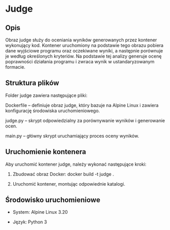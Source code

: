 # Judge
## Opis
Obraz judge służy do oceniania wyników generowanych przez kontener wykonujący kod. Kontener uruchomiony na podstawie tego obrazu pobiera dane wyjściowe programu oraz oczekiwane wyniki, a następnie porównuje je według określonych kryteriów. Na podstawie tej analizy generuje ocenę poprawności działania programu i zwraca wynik w ustandaryzowanym formacie.

## Struktura plików

Folder judge zawiera następujące pliki:

Dockerfile – definiuje obraz judge, który bazuje na Alpine Linux i zawiera konfigurację środowiska uruchomieniowego.

judge.py – skrypt odpowiedzialny za porównywanie wyników i generowanie ocen.

main.py – główny skrypt uruchamiający proces oceny wyników.

## Uruchomienie kontenera
Aby uruchomić kontener judge, należy wykonać następujące kroki:

1. Zbudować obraz Docker:
docker build -t judge .

2. Uruchomić kontener, montując odpowiednie katalogi.

## Środowisko uruchomieniowe

- System: Alpine Linux 3.20

- Język: Python 3
